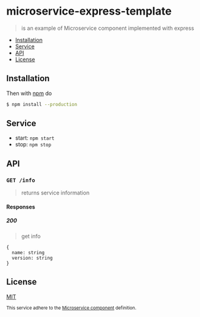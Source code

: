 # microservice-express-template

> is an example of Microservice component implemented with express

* [Installation](#installation)
* [Service](#service)
* [API](#api)
* [License](#license)

## Installation

Then with [npm][npm] do

```bash
$ npm install --production
```

## Service

* start: `npm start`
* stop: `npm stop`

## API

### `GET /info`

> returns service information

#### Responses

##### 200

> get info

```
{
  name: string
  version: string
}
```

## License

[MIT](http://g14n.info/mit-license/)

<sub>This service adhere to the [Microservice component][microservice_component] definition.</sub>

[npm]: https://npmjs.com
[microservice_component]: https://gist.github.com/fibo/6c4c15eeb4016309d7378d579ff143d6
